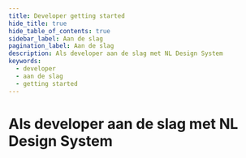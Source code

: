 ```yaml
---
title: Developer getting started
hide_title: true
hide_table_of_contents: true
sidebar_label: Aan de slag
pagination_label: Aan de slag
description: Als developer aan de slag met NL Design System
keywords:
  - developer
  - aan de slag
  - getting started
---
```


# Als developer aan de slag met NL Design System
